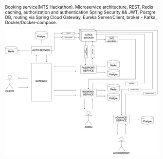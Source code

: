 Booking service(MTS Hackathon).
Microservice architecture, REST, Redis caching, authorization and authentication Spring Security && JWT, Postgre DB, routing via Spring Cloud Gateway, Eureka Server/Client, broker - Kafka, Docker/Docker-compose.


![Application architecture](diagrams/diagram1.png)